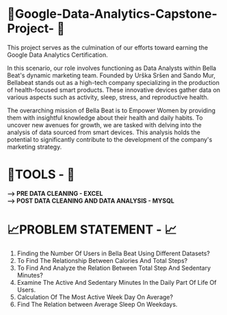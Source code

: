 # 	:open_file_folder:Google-Data-Analytics-Capstone-Project- :open_file_folder:

 This project serves as the culmination of our efforts toward earning the Google Data Analytics Certification. 

In this scenario, our role involves functioning as Data Analysts within Bella Beat's dynamic marketing team. Founded by Urška Sršen and Sando Mur, Bellabeat stands out as a high-tech company specializing in the production of health-focused smart products. These innovative devices gather data on various aspects such as activity, sleep, stress, and reproductive health. 

The overarching mission of Bella Beat is to Empower Women by providing them with insightful knowledge about their health and daily habits. To uncover new avenues for growth, we are tasked with delving into the analysis of data sourced from smart devices. This analysis holds the potential to significantly contribute to the development of the company's marketing strategy. 





# :paperclip:TOOLS - :paperclip:
**--> PRE DATA CLEANING  - EXCEL**     
**--> POST DATA CLEANING AND DATA ANALYSIS - MYSQL** 



# :chart_with_upwards_trend:PROBLEM STATEMENT - :chart_with_upwards_trend:

1. Finding the Number Of Users in Bella  Beat Using Different Datasets?
2. To Find The Relationship Between Calories And Total Steps?
3. To Find And Analyze the Relation Between Total Step And Sedentary Minutes?
4. Examine The Active And Sedentary Minutes In the Daily Part Of Life Of Users.
5. Calculation Of The Most Active Week Day On Average?
6. Find The Relation between Average Sleep On Weekdays. 


